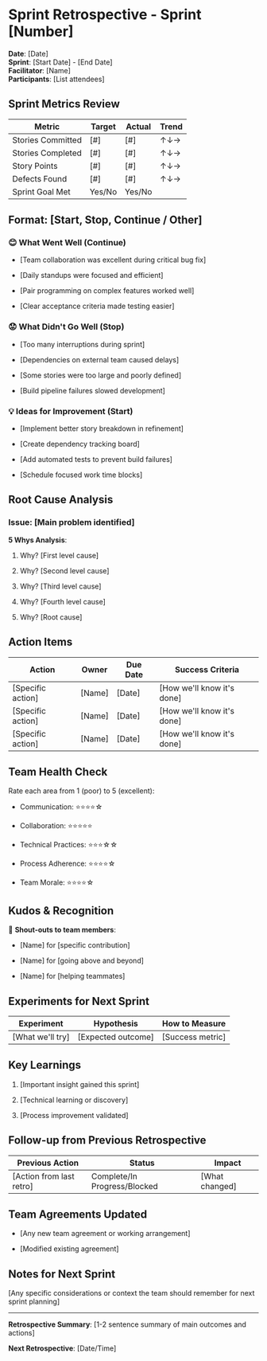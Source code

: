 # Sprint Retrospective - Sprint [Number]

**Date**: [Date]\
**Sprint**: [Start Date] - [End Date]\
**Facilitator**: [Name]\
**Participants**: [List attendees]

## Sprint Metrics Review

| Metric            | Target | Actual | Trend |
| ----------------- | ------ | ------ | ----- |
| Stories Committed | [#]    | [#]    | ↑↓→   |
| Stories Completed | [#]    | [#]    | ↑↓→   |
| Story Points      | [#]    | [#]    | ↑↓→   |
| Defects Found     | [#]    | [#]    | ↑↓→   |
| Sprint Goal Met   | Yes/No | Yes/No |       |

## Format: [Start, Stop, Continue / Other]

### 😊 What Went Well (Continue)

- [Team collaboration was excellent during critical bug fix]

- [Daily standups were focused and efficient]

- [Pair programming on complex features worked well]

- [Clear acceptance criteria made testing easier]

### 😟 What Didn't Go Well (Stop)

- [Too many interruptions during sprint]

- [Dependencies on external team caused delays]

- [Some stories were too large and poorly defined]

- [Build pipeline failures slowed development]

### 💡 Ideas for Improvement (Start)

- [Implement better story breakdown in refinement]

- [Create dependency tracking board]

- [Add automated tests to prevent build failures]

- [Schedule focused work time blocks]

## Root Cause Analysis

### Issue: [Main problem identified]

**5 Whys Analysis**:

1. Why? [First level cause]

2. Why? [Second level cause]

3. Why? [Third level cause]

4. Why? [Fourth level cause]

5. Why? [Root cause]

## Action Items

| Action            | Owner  | Due Date | Success Criteria           |
| ----------------- | ------ | -------- | -------------------------- |
| [Specific action] | [Name] | [Date]   | [How we'll know it's done] |
| [Specific action] | [Name] | [Date]   | [How we'll know it's done] |
| [Specific action] | [Name] | [Date]   | [How we'll know it's done] |

## Team Health Check

Rate each area from 1 (poor) to 5 (excellent):

- Communication: ⭐⭐⭐⭐☆

- Collaboration: ⭐⭐⭐⭐⭐

- Technical Practices: ⭐⭐⭐☆☆

- Process Adherence: ⭐⭐⭐⭐☆

- Team Morale: ⭐⭐⭐⭐☆

## Kudos & Recognition

🌟 **Shout-outs to team members**:

- [Name] for [specific contribution]

- [Name] for [going above and beyond]

- [Name] for [helping teammates]

## Experiments for Next Sprint

| Experiment       | Hypothesis         | How to Measure   |
| ---------------- | ------------------ | ---------------- |
| [What we'll try] | [Expected outcome] | [Success metric] |

## Key Learnings

1. [Important insight gained this sprint]

2. [Technical learning or discovery]

3. [Process improvement validated]

## Follow-up from Previous Retrospective

| Previous Action          | Status                       | Impact         |
| ------------------------ | ---------------------------- | -------------- |
| [Action from last retro] | Complete/In Progress/Blocked | [What changed] |

## Team Agreements Updated

- [Any new team agreement or working arrangement]

- [Modified existing agreement]

## Notes for Next Sprint

[Any specific considerations or context the team should remember for next sprint
planning]

---

**Retrospective Summary**: [1-2 sentence summary of main outcomes and actions]

**Next Retrospective**: [Date/Time]

